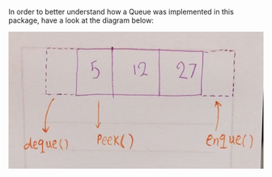 In order to better understand how a Queue was implemented in this package, have a look at the diagram below:
<p align="center"><img alt="queue" src="queue.jpg"/></p>
